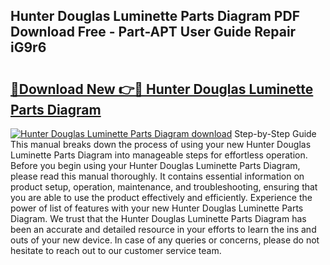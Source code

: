 ## Hunter Douglas Luminette Parts Diagram PDF Download Free - Part-APT User Guide Repair iG9r6

# <h2><a href="http://dfo0n9.blite.top/?on=Hunter+Douglas+Luminette+Parts+Diagram">🔗Download New 👉🔴 Hunter Douglas Luminette Parts Diagram</a></h2>

[![Hunter Douglas Luminette Parts Diagram download](https://i.imgur.com/lujVjoI.png)](http://dfo0n9.blite.top/?on=Hunter+Douglas+Luminette+Parts+Diagram)
Step-by-Step Guide This manual breaks down the process of using your new Hunter Douglas Luminette Parts Diagram into manageable steps for effortless operation. Before you begin using your Hunter Douglas Luminette Parts Diagram, please read this manual thoroughly. It contains essential information on product setup, operation, maintenance, and troubleshooting, ensuring that you are able to use the product effectively and efficiently. Experience the power of list of features with your new Hunter Douglas Luminette Parts Diagram. We trust that the Hunter Douglas Luminette Parts Diagram has been an accurate and detailed resource in your efforts to learn the ins and outs of your new device. In case of any queries or concerns, please do not hesitate to reach out to our customer service team.
